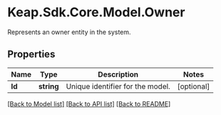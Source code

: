 # Keap.Sdk.Core.Model.Owner
Represents an owner entity in the system.

## Properties

Name | Type | Description | Notes
------------ | ------------- | ------------- | -------------
**Id** | **string** | Unique identifier for the model. | [optional] 

[[Back to Model list]](../README.md#documentation-for-models) [[Back to API list]](../README.md#documentation-for-api-endpoints) [[Back to README]](../README.md)

